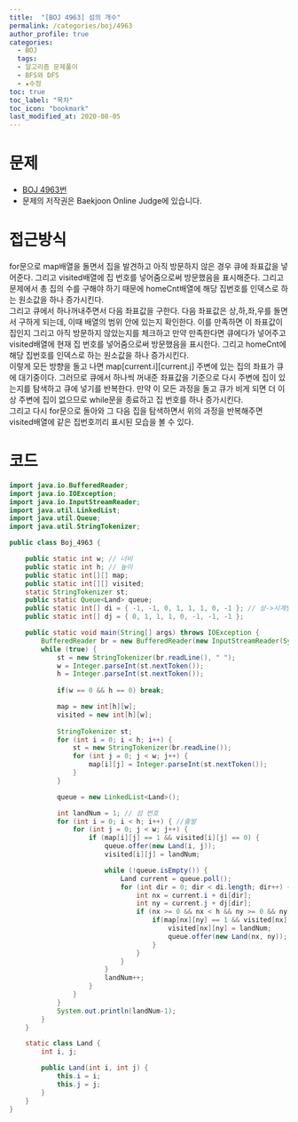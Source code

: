 ```yaml
---
title:  "[BOJ 4963] 섬의 개수"
permalink: /categories/boj/4963
author_profile: true
categories:
  - BOJ 
  tags:
  - 알고리즘 문제풀이
  - BFS와 DFS
  - ★수정
toc: true
toc_label: "목차"
toc_icon: "bookmark"
last_modified_at: 2020-08-05
---
```

# 문제
* [BOJ 4963번](https://www.acmicpc.net/problem/4963)
* 문제의 저작권은 Baekjoon Online Judge에 있습니다.  

# 접근방식 
for문으로 map배열을 돌면서 집을 발견하고 아직 방문하지 않은 경우 큐에 좌표값을 넣어준다. 그리고 visited배열에 집 번호를 넣어줌으로써 방문했음을 표시해준다. 그리고 문제에서 총 집의 수를 구해야 하기 때문에 homeCnt배열에 해당 집번호를 인덱스로 하는 원소값을 하나 증가시킨다.  
그리고 큐에서 하나꺼내주면서 다음 좌표값을 구한다. 다음 좌표값은 상,하,좌,우를 돌면서 구하게 되는데, 이때 배열의 범위 안에 있는지 확인한다. 이를 만족하면 이 좌표값이 집인지 그리고 아직 방문하지 않았는지를 체크하고 만약 만족한다면 큐에다가 넣어주고 visited배열에 현재 집 번호를 넣어줌으로써 방문했음을 표시한다. 그리고 homeCnt에 해당 집번호를 인덱스로 하는 원소값을 하나 증가시킨다.  
이렇게 모든 방향을 돌고 나면 map[current.i][current.j] 주변에 있는 집의 좌표가 큐에 대기중이다. 그러므로 큐에서 하나씩 꺼내준 좌표값을 기준으로 다시 주변에 집이 있는지를 탐색하고 큐에 넣기를 반복한다. 만약 이 모든 과정을 돌고 큐가 비게 되면 더 이상 주변에 집이 없으므로 while문을 종료하고 집 번호를 하나 증가시킨다.  
그리고 다시 for문으로 돌아와 그 다음 집을 탐색하면서 위의 과정을 반복해주면 visited배열에 같은 집번호끼리 표시된 모습을 볼 수 있다.  

# 코드
```java
import java.io.BufferedReader;
import java.io.IOException;
import java.io.InputStreamReader;
import java.util.LinkedList;
import java.util.Queue;
import java.util.StringTokenizer;

public class Boj_4963 {

	public static int w; // 너비
	public static int h; // 높이
	public static int[][] map;
	public static int[][] visited;
	static StringTokenizer st;
	public static Queue<Land> queue;
	public static int[] di = { -1, -1, 0, 1, 1, 1, 0, -1 }; // 상->시계방향
	public static int[] dj = { 0, 1, 1, 1, 0, -1, -1, -1 };

	public static void main(String[] args) throws IOException {
		BufferedReader br = new BufferedReader(new InputStreamReader(System.in));
		while (true) {
			st = new StringTokenizer(br.readLine(), " ");
			w = Integer.parseInt(st.nextToken());
			h = Integer.parseInt(st.nextToken());
			
			if(w == 0 && h == 0) break;

			map = new int[h][w];
			visited = new int[h][w];
			
			StringTokenizer st;
			for (int i = 0; i < h; i++) {
				st = new StringTokenizer(br.readLine());
				for (int j = 0; j < w; j++) {
					map[i][j] = Integer.parseInt(st.nextToken());
				}
			}

			queue = new LinkedList<Land>();

			int landNum = 1; // 섬 번호
			for (int i = 0; i < h; i++) { //출발
				for (int j = 0; j < w; j++) {
					if (map[i][j] == 1 && visited[i][j] == 0) {
						queue.offer(new Land(i, j));
						visited[i][j] = landNum;

						while (!queue.isEmpty()) {
							Land current = queue.poll();
							for (int dir = 0; dir < di.length; dir++) {
								int nx = current.i + di[dir];
								int ny = current.j + dj[dir];
								if (nx >= 0 && nx < h && ny >= 0 && ny < w) { //범위 안이고
									if(map[nx][ny] == 1 && visited[nx][ny] == 0) { //섬이고 아직 방문안했다면
										visited[nx][ny] = landNum;
										queue.offer(new Land(nx, ny));
									}
								}
							}
						}
						landNum++;
					}
				}
			}
			System.out.println(landNum-1);
		}
	}

	static class Land {
		int i, j;

		public Land(int i, int j) {
			this.i = i;
			this.j = j;
		}
	}
}
```